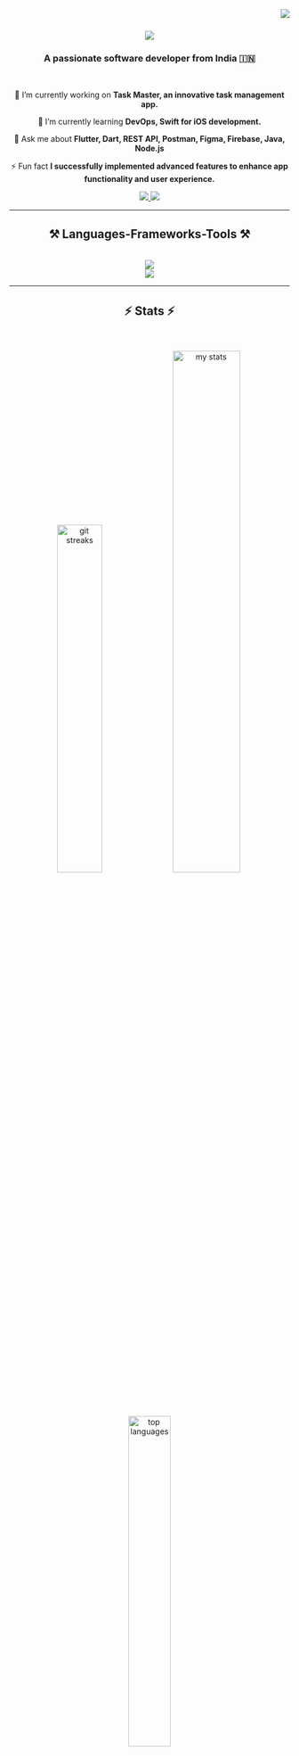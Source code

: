 <img align="right" src="https://visitor-badge.laobi.icu/badge?page_id=ShinasKoya00.ShinasKoya00" />

<h1 align="center">
    <img src="https://readme-typing-svg.herokuapp.com/?font=Righteous&size=35&center=true&vCenter=true&color=black&Color=black&width=500&height=80&duration=5000&lines=Hi+There!+%F0%9F%91%8B;+I%27m+Shinas+Najeer+Koya!;" />
</h1>

<h3 align="center">A passionate software developer from India 🇮🇳</h3>

<br/>

<div align="center">
 
 🔭 I’m currently working on **Task Master, an innovative task management app.**

🌱 I’m currently learning **DevOps, Swift for iOS development.**

💬 Ask me about **Flutter, Dart, REST API, Postman, Figma, Firebase, Java, Node.js**

⚡ Fun fact **I successfully implemented advanced features to enhance app functionality and user experience.**

 </div>
 
<div align="center"> 
  <a href="mailto:shinasnajeerkoya@gmail.com">
    <img src="https://img.shields.io/badge/Gmail-333333?style=for-the-badge&logo=gmail&logoColor=red" />
  </a>
  <a href="https://www.linkedin.com/in/shinas-koya-a43a8b202/" target="_blank">
    <img src="https://img.shields.io/badge/LinkedIn-0077B5?style=for-the-badge&logo=linkedin&logoColor=white" target="_blank" />
  </a>
 <!--
  <a href="https://salesp07.github.io" target="_blank">
     <img src="https://img.shields.io/badge/Portfolio-FF5722?style=for-the-badge&logo=todoist&logoColor=white" target="_blank" /> <!-- sqlite, safari, google-chrome are other good icon options 
  </a> 
  -->
  
</div>

 <hr/>
 
<h2 align="center">⚒️ Languages-Frameworks-Tools ⚒️</h2>
<br/>
<div align="center">
    <img src="https://skillicons.dev/icons?i=flutter,dart,firebase,androidstudio,git,supabase,github,figma,postman,bitbucket,vscode,gradle,linkedin,nodejs," /><br>
    <img src="https://skillicons.dev/icons?i=kotlin,java,html,swift,css,python,javascript,gmail,stackoverflow,c,"/>
</div>


<hr/>

<!--
<div align="center">
  <h2>🚀 My Contributions 🚀</h2>
  <br>
  <img alt="nuking my contributions" src="https://raw.githubusercontent.com/salesp07/salesp07/output/github-contribution-grid-snake.svg" />
</div>
<hr/>
-->

<h2 align="center">⚡ Stats ⚡</h2>
<br>
<div align=center>
  <br/>
    <img alt= "git streaks"  aligh = "right" height = "40%" src = "https://streak-stats.demolab.com/?user=shinaskoya00&theme=white&ring=ddccda&fire=ad2398&currStreakLabel=4f0047&currStreakNum=7e3077" />
    <img alt= "my stats" aligh = "left" width = "49%" src = "https://github-readme-stats.vercel.app/api?username=shinaskoya00&title_color=4f0047" />
     <img alt= "top languages"  aligh = "right" width = "39%" src = "https://github-readme-stats.vercel.app/api/top-langs/?username=shinaskoya00&layout=compact&title_color=4f0047" />
</div>
<hr/>
<br>
<h1 align="center">
    <img src="https://readme-typing-svg.herokuapp.com/?font=Righteous&size=35&center=true&vCenter=true&color=black&Color=black&width=600&height=50&duration=5000&lines=Thanks+for+visiting+✨;Shoot+me+a+message+on+LinkedIn;Always+down+to+collab+🚀;" />
</h1>



